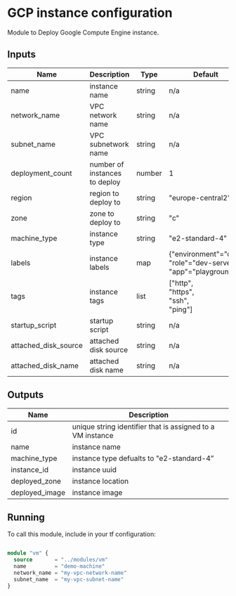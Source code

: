 # GCP instance configuration

 Module to Deploy Google Compute Engine instance.

## Inputs

| Name | Description  | Type | Default | Required |
| ------------ | ------------ | ------------ | ------------ | ------------ |
|  name |  instance name  |  string  |  n/a | yes  |
| network_name | VPC network name | string | n/a | yes |
| subnet_name | VPC subnetwork name | string | n/a | yes |
| deployment_count | number of instances to deploy | number | 1 | no |
| region | region to deploy to | string | "europe-central2" | no |
| zone | zone to deploy to | string | "c" | no |
| machine_type | instance type | string | "e2-standard-4" | no |
| labels | instance labels | map | {"environment"="dev"<br> "role"="dev-server"<br>"app"="playground"} | no |
| tags | instance tags | list | ["http",<br> "https",<br> "ssh",<br> "ping"] | no |
|startup_script | startup script | string | n/a | no
|attached_disk_source | attached disk source | string | n/a | no
|attached_disk_name | attached disk name | string | n/a | no

## Outputs

| Name  | Description  |
| ------------ | ------------ |
| id  |  unique string identifier that is assigned to a VM instance |
|  name |  instance name |
|  machine_type | instance type defualts to "e2-standard-4”|
|  instance_id | instance uuid |
|  deployed_zone | instance location |
|  deployed_image | instance image |

## Running

To call this module, include in your tf configuration:

```terraform

module "vm" {
  source       = "../modules/vm"
  name         = "demo-machine"
  network_name = "my-vpc-network-name" 
  subnet_name  = "my-vpc-subnet-name" 
}

```
